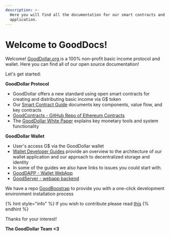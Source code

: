 ```yaml
---
description: >-
  Here you will find all the documentation for our smart contracts and wallet
  application.
---
```


# Welcome to GoodDocs!

Welcome! [GoodDollar.org ](www.gooddollar.org)is a 100% non-profit basic income protocol and wallet. Here you can find all of our open source documentation!  

Let's get started: 

**GoodDollar Protocol**

* GoodDollar offers a new standard using open smart contracts for creating and distributing basic income via G$ token
* Our [Smart Contract Guide](https://app.gitbook.com/@gooddollar/s/gooddocs/~/drafts/-MGYRkO5obcq_NK-eipw/v/master/smart-contracts-guide) documents key components, value flow, and key contracts
* [GoodContracts - GitHub Repo of Ethereum Contracts ](https://github.com/GoodDollar/GoodContracts)
* The [GoodDollar White Paper](www.whitepaper.gooddollar.org) explains key monetary tools and system functionality 

**GoodDollar Wallet**

* User's access G$ via the GoodDollar wallet
* [Wallet Developer Guides](developer-guides/) provide an overview to the architecture of our wallet application and our approach to decentralized storage and identity
* In some of the guides we also have links to issues you could start with. 
* [GoodDAPP - Wallet WebApp](https://github.com/GoodDollar/GoodDAPP)
* [GoodServer - webapp backend](https://github.com/GoodDollar/GoodServer)

We have a repo [GoodBoostrap](https://github.com/GoodDollar/GoodBootstrap) to provide you with a one-click development environment installation process

{% hint style="info" %}
If you wish to contribute please read [this](contributing.md)
{% endhint %}

Thanks for your interest!

**The GoodDollar Team &lt;3**

